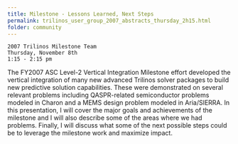 ```yaml
---
title: Milestone - Lessons Learned, Next Steps
permalink: trilinos_user_group_2007_abstracts_thursday_2h15.html
folder: community
---
```


    2007 Trilinos Milestone Team
    Thursday, November 8th  
    1:15 - 2:15 pm  

The FY2007 ASC Level-2 Vertical Integration Milestone effort developed the vertical integration of many new advanced Trilinos solver packages to build new predictive solution capabilities. 
These were demonstrated on several relevant problems including QASPR-related semiconductor problems modeled in Charon and a MEMS design problem modeled in Aria/SIERRA. 
In this presentation, I will cover the major goals and achievements of the milestone and I will also describe some of the areas where we had problems. 
Finally, I will discuss what some of the next possible steps could be to leverage the milestone work and maximize impact.